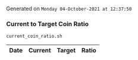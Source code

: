 Generated on `Monday 04-October-2021 at 12:37:50`

### Current to Target Coin Ratio
`current_coin_ratio.sh`

Date|Current|Target|Ratio
---|---|---|---
